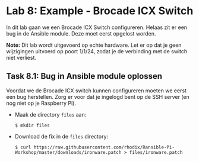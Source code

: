 # Lab 8: Example - Brocade ICX Switch
In dit lab gaan we een Brocade ICX Switch configureren. Helaas zit er een bug in de Ansible module. Deze moet eerst opgelost worden.

**Note:** Dit lab wordt uitgevoerd op echte hardware. Let er op dat je geen wijzigingen uitvoerd op poort 1/1/24, zodat je de verbinding met de switch niet verliest. 

## Task 8.1: Bug in Ansible module oplossen
Voordat we de Brocade ICX switch kunnen configureren moeten we eerst een bug herstellen. Zorg er voor dat je ingelogd bent op de SSH server (en nog niet op je Raspberry Pi).

* Maak de directory ``files`` aan:
  
  ``$ mkdir files``
  
* Download de fix in de ``files`` directory:

  ``$ curl https://raw.githubusercontent.com/rhodix/Ransible-Pi-Workshop/master/downloads/ironware.patch > files/ironware.patch``
  


